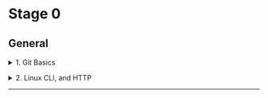 # Stage 0

## General

<details><summary>1. Git Basics</summary>

At first I was confused by git and all these commands, especially when the examples were given in Python. Now, after a two-week course and watching additional videos, it became more clear to me. I hope to become a confident git user when working on my future projects.
I have passed all nesessary tasks at [learngitbranching.js.org](https://learngitbranching.js.org/). Screenshots are [here](https://github.com/yuliaMasliak/kottans-frontend/tree/main/git_basic).</details>

<details><summary>2. Linux CLI, and HTTP</summary>

![Quiz1](https://github.com/yuliaMasliak/kottans-frontend/blob/main/task_linux_cli/quiz1.png width="100")
![Quiz2](https://github.com/yuliaMasliak/kottans-frontend/blob/main/task_linux_cli/quiz2.png)
![Quiz3](https://github.com/yuliaMasliak/kottans-frontend/blob/main/task_linux_cli/quiz3.png)
![Quiz4](https://github.com/yuliaMasliak/kottans-frontend/blob/main/task_linux_cli/quiz4.png)

</details>

---
